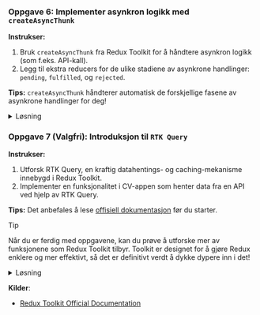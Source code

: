 ### **Oppgave 6: Implementer asynkron logikk med `createAsyncThunk`**

**Instrukser:**

1. Bruk `createAsyncThunk` fra Redux Toolkit for å håndtere asynkron logikk (som f.eks. API-kall).
2. Legg til ekstra reducers for de ulike stadiene av asynkrone handlinger: `pending`, `fulfilled`, og `rejected`.

**Tips:** 
`createAsyncThunk` håndterer automatisk de forskjellige fasene av asynkrone handlinger for deg!

<details><summary>Løsning</summary>

```javascript
import { createSlice, createAsyncThunk } from '@reduxjs/toolkit';

export const fetchExperiences = createAsyncThunk(
  'experiences/fetchExperiences',
  async () => {
    const response = await fetch('API_URL_HERE');
    const data = await response.json();
    return data;
  }
);

const experiencesSlice = createSlice({
  name: 'experiences',
  initialState: [],
  reducers: {},
  extraReducers: builder => {
    builder
      .addCase(fetchExperiences.fulfilled, (state, action) => {
        return action.payload;
      })
  }
});

export default experiencesSlice.reducer;
```

</details>

### **Oppgave 7 (Valgfri): Introduksjon til `RTK Query`**

**Instrukser:**

1. Utforsk RTK Query, en kraftig datahentings- og caching-mekanisme innebygd i Redux Toolkit.
2. Implementer en funksjonalitet i CV-appen som henter data fra en API ved hjelp av RTK Query.

**Tips:** 
Det anbefales å lese [offisiell dokumentasjon](https://redux-toolkit.js.org/rtk-query/overview) før du starter.

> [!TIP]  
> Når du er ferdig med oppgavene, kan du prøve å utforske mer av funksjonene som Redux Toolkit tilbyr. Toolkit er designet for å gjøre Redux enklere og mer effektivt, så det er definitivt verdt å dykke dypere inn i det!

<details><summary>Løsning</summary>

Denne oppgaven er mer av en utforskende natur. Det beste vil være å følge [offisiell dokumentasjon](https://redux-toolkit.js.org/rtk-query/overview) for å implementere RTK Query.

#### **Utforskende Eksempler med RTK Query**

#### **1. Definere en API Slice for Erfaringer:**

Med RTK Query, kan du definere en API slice ved hjelp av `createApi` som vil håndtere alle CRUD-operasjonene for dine erfaringer.

```javascript
import { createApi, fetchBaseQuery } from '@reduxjs/toolkit/query/react';

export const api = createApi({
  baseQuery: fetchBaseQuery({ baseUrl: '/api' }),
  endpoints: (builder) => ({
    getExperiences: builder.query({
      query: () => 'experiences'
    }),
    addExperience: builder.mutation({
      query: (newExperience) => ({
        url: 'experiences',
        method: 'POST',
        body: newExperience
      })
    })
  })
});

export const { useGetExperiencesQuery, useAddExperienceMutation } = api;
```

#### **2. Hent Erfaringer i en Komponent:**

Bruk den genererte hook `useGetExperiencesQuery` for å hente erfaringene.

```javascript
import { useGetExperiencesQuery } from './apiSlice';

const ExperienceList = () => {
  const { data: experiences, isLoading, isError } = useGetExperiencesQuery();

  if (isLoading) return <div>Loading...</div>;
  if (isError) return <div>Error loading experiences</div>;

  // Render logikk for listen her...
}
```

#### **3. Legg til en ny Erfaring:**

Bruk den genererte mutation hook `useAddExperienceMutation` for å legge til en ny erfaring.

```javascript
import { useAddExperienceMutation } from './apiSlice';

const AddExperienceForm = () => {
  const [addExperience] = useAddExperienceMutation();

  const handleSubmit = (newExperience) => {
    addExperience(newExperience);
  }

  // Render form logikk her...
}
```

Disse eksemplene gir en enkel introduksjon til hvordan RTK Query kan brukes i sammenheng med prosjektet ditt. For en dypere forståelse og ytterligere funksjoner (som oppdatering, sletting, caching, osv.), sjekk [offisiell RTK Query dokumentasjon](https://redux-toolkit.js.org/rtk-query/overview).

</details>

**Kilder**:
- [Redux Toolkit Official Documentation](https://redux-toolkit.js.org/)